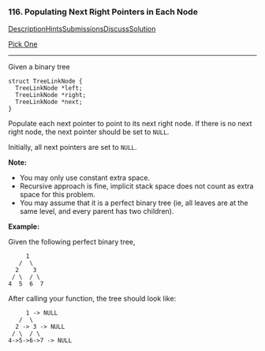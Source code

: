 ### 116. Populating Next Right Pointers in Each Node

[Description](https://leetcode.com/problems/populating-next-right-pointers-in-each-node/description/)[Hints](https://leetcode.com/problems/populating-next-right-pointers-in-each-node/hints/)[Submissions](https://leetcode.com/problems/populating-next-right-pointers-in-each-node/submissions/)[Discuss](https://leetcode.com/problems/populating-next-right-pointers-in-each-node/discuss/)[Solution](https://leetcode.com/problems/populating-next-right-pointers-in-each-node/solution/)

[Pick One](https://leetcode.com/problems/random-one-question/)

------

Given a binary tree

```
struct TreeLinkNode {
  TreeLinkNode *left;
  TreeLinkNode *right;
  TreeLinkNode *next;
}
```

Populate each next pointer to point to its next right node. If there is no next right node, the next pointer should be set to `NULL`.

Initially, all next pointers are set to `NULL`.

**Note:**

- You may only use constant extra space.
- Recursive approach is fine, implicit stack space does not count as extra space for this problem.
- You may assume that it is a perfect binary tree (ie, all leaves are at the same level, and every parent has two children).

**Example:**

Given the following perfect binary tree,

```
     1
   /  \
  2    3
 / \  / \
4  5  6  7
```

After calling your function, the tree should look like:

```
     1 -> NULL
   /  \
  2 -> 3 -> NULL
 / \  / \
4->5->6->7 -> NULL
```